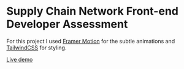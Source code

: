 # Supply Chain Network Front-end Developer Assessment

For this project I used [Framer Motion](https://www.framer.com/) for the subtle animations and [TailwindCSS](https://tailwindcss.com/) for styling.

[Live demo](https://max-carver.github.io/SCNet-Assessment/)
